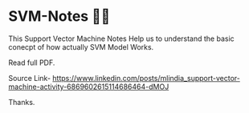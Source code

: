 # SVM-Notes 🧑‍💻

This Support Vector Machine Notes Help us to understand the basic conecpt of how actually SVM Model Works.

Read full PDF.

Source Link- https://www.linkedin.com/posts/mlindia_support-vector-machine-activity-6869602615114686464-dMOJ

Thanks.
